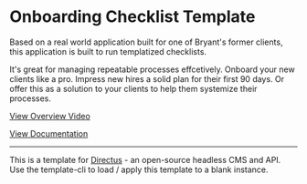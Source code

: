 # Onboarding Checklist Template

Based on a real world application built for one of Bryant's former clients, this application is built to run templatized checklists.

It's great for managing repeatable processes effcetively. Onboard your new clients like a pro. Impress new hires a solid plan for their first 90 days. Or offer this as a solution to your clients to help them systemize their processes.

[View Overview Video](https://youtu.be/znRI4FZU9Rs)

[View Documentation](https://docs.directus.io/plus/onboarding-checklist)

---

This is a template for [Directus](https://directus.io/) - an open-source headless CMS and API. Use the template-cli to load / apply this template to a blank instance.

